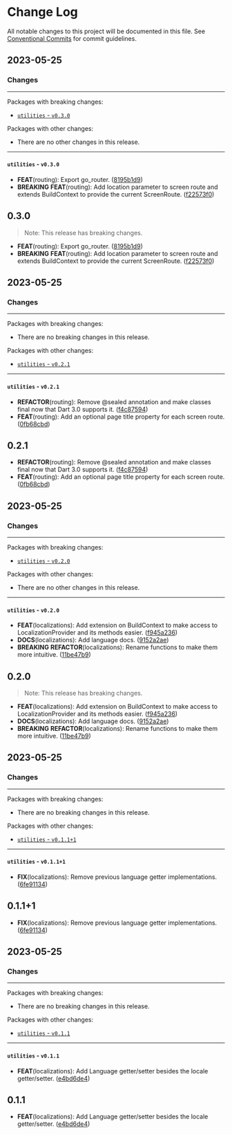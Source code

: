 # Change Log

All notable changes to this project will be documented in this file.
See [Conventional Commits](https://conventionalcommits.org) for commit guidelines.

## 2023-05-25

### Changes

---

Packages with breaking changes:

 - [`utilities` - `v0.3.0`](#utilities---v030)

Packages with other changes:

 - There are no other changes in this release.

---

#### `utilities` - `v0.3.0`

 - **FEAT**(routing): Export go_router. ([8195b1d9](https://github.com/helpisdev/utilities.git/commit/8195b1d9530a18ef8fe87f502351cf6d6612930e))
 - **BREAKING** **FEAT**(routing): Add location parameter to screen route and extends BuildContext to provide the current ScreenRoute. ([f22573f0](https://github.com/helpisdev/utilities.git/commit/f22573f016110c27a577b45ef01ae3cbfe495ad6))

## 0.3.0

> Note: This release has breaking changes.

 - **FEAT**(routing): Export go_router. ([8195b1d9](https://github.com/helpisdev/utilities.git/commit/8195b1d9530a18ef8fe87f502351cf6d6612930e))
 - **BREAKING** **FEAT**(routing): Add location parameter to screen route and extends BuildContext to provide the current ScreenRoute. ([f22573f0](https://github.com/helpisdev/utilities.git/commit/f22573f016110c27a577b45ef01ae3cbfe495ad6))


## 2023-05-25

### Changes

---

Packages with breaking changes:

 - There are no breaking changes in this release.

Packages with other changes:

 - [`utilities` - `v0.2.1`](#utilities---v021)

---

#### `utilities` - `v0.2.1`

 - **REFACTOR**(routing): Remove @sealed annotation and make classes final now that Dart 3.0 supports it. ([f4c87594](https://github.com/helpisdev/utilities.git/commit/f4c8759470f6885c21b4872f8818e0f89b264ed6))
 - **FEAT**(routing): Add an optional page title property for each screen route. ([0fb68cbd](https://github.com/helpisdev/utilities.git/commit/0fb68cbd6b086b79e3620a8f6abe0ac4e7305ec1))

## 0.2.1

 - **REFACTOR**(routing): Remove @sealed annotation and make classes final now that Dart 3.0 supports it. ([f4c87594](https://github.com/helpisdev/utilities.git/commit/f4c8759470f6885c21b4872f8818e0f89b264ed6))
 - **FEAT**(routing): Add an optional page title property for each screen route. ([0fb68cbd](https://github.com/helpisdev/utilities.git/commit/0fb68cbd6b086b79e3620a8f6abe0ac4e7305ec1))


## 2023-05-25

### Changes

---

Packages with breaking changes:

 - [`utilities` - `v0.2.0`](#utilities---v020)

Packages with other changes:

 - There are no other changes in this release.

---

#### `utilities` - `v0.2.0`

 - **FEAT**(localizations): Add extension on BuildContext to make access to LocalizationProvider and its methods easier. ([f945a236](https://github.com/helpisdev/utilities.git/commit/f945a236cc3d14f39c5f4c16d8d6a57303529f36))
 - **DOCS**(localizations): Add language docs. ([9152a2ae](https://github.com/helpisdev/utilities.git/commit/9152a2ae92ee7cc047b92323e442c592f855c012))
 - **BREAKING** **REFACTOR**(localizations): Rename functions to make them more intuitive. ([11be47b9](https://github.com/helpisdev/utilities.git/commit/11be47b902cedbd83be10be63a69d57c3583804a))

## 0.2.0

> Note: This release has breaking changes.

 - **FEAT**(localizations): Add extension on BuildContext to make access to LocalizationProvider and its methods easier. ([f945a236](https://github.com/helpisdev/utilities.git/commit/f945a236cc3d14f39c5f4c16d8d6a57303529f36))
 - **DOCS**(localizations): Add language docs. ([9152a2ae](https://github.com/helpisdev/utilities.git/commit/9152a2ae92ee7cc047b92323e442c592f855c012))
 - **BREAKING** **REFACTOR**(localizations): Rename functions to make them more intuitive. ([11be47b9](https://github.com/helpisdev/utilities.git/commit/11be47b902cedbd83be10be63a69d57c3583804a))


## 2023-05-25

### Changes

---

Packages with breaking changes:

 - There are no breaking changes in this release.

Packages with other changes:

 - [`utilities` - `v0.1.1+1`](#utilities---v0111)

---

#### `utilities` - `v0.1.1+1`

 - **FIX**(localizations): Remove previous language getter implementations. ([6fe91134](https://github.com/helpisdev/utilities.git/commit/6fe9113411e7fc4b320b6ef1162f1653895e8ecd))

## 0.1.1+1

 - **FIX**(localizations): Remove previous language getter implementations. ([6fe91134](https://github.com/helpisdev/utilities.git/commit/6fe9113411e7fc4b320b6ef1162f1653895e8ecd))


## 2023-05-25

### Changes

---

Packages with breaking changes:

 - There are no breaking changes in this release.

Packages with other changes:

 - [`utilities` - `v0.1.1`](#utilities---v011)

---

#### `utilities` - `v0.1.1`

 - **FEAT**(localizations): Add Language getter/setter besides the locale getter/setter. ([e4bd6de4](https://github.com/helpisdev/utilities.git/commit/e4bd6de41a18c553cd4f389129f64b2909b05af0))

## 0.1.1

 - **FEAT**(localizations): Add Language getter/setter besides the locale getter/setter. ([e4bd6de4](https://github.com/helpisdev/utilities.git/commit/e4bd6de41a18c553cd4f389129f64b2909b05af0))

